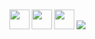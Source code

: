 <h3>
  
  
  <img src="https://cdn.jsdelivr.net/gh/devicons/devicon/icons/html5/html5-original.svg" width="36" height="36" />
  
  <img src="https://cdn.jsdelivr.net/gh/devicons/devicon/icons/css3/css3-original.svg" width="36" height="36" />

  <img src="https://cdn.jsdelivr.net/gh/devicons/devicon/icons/javascript/javascript-original.svg" width="36" height="36"/>
  
  <img src="https://cdn.jsdelivr.net/gh/devicons/devicon/icons/react/react-original.svg" />

